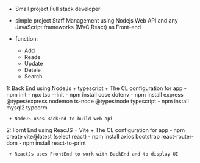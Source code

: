 
+ Small project Full stack developer

+ simple project Staff Management using Nodejs Web API and any JavaScript frameworks (MVC,React) as Front-end

+ function:
     - Add
     - Reade
     - Update
     - Detele
     - Search

1: Back End using NodeJs + typescript
     + The CL configuration for app
          - npm init
          - npx tsc --init
          - npm install cose dotenv
          - npm install express @types/express nodemon ts-node @types/node typescript
          - npm install mysql2 typeorm

     + NodeJS uses BackEnd to build web api

2: Fornt End using ReacJS + Vite
     + The CL configuration for app
          - npm create vite@latest (select react)
          - npm install axios bootstrap react-router-dom
          - npm install react-to-print

     + ReactJs uses FrontEnd to work with BackEnd and to display UI